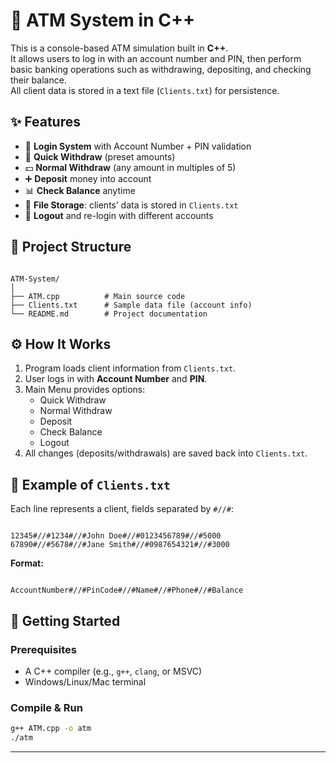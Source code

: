 
# 🏧 ATM System in C++

This is a console-based ATM simulation built in **C++**.  
It allows users to log in with an account number and PIN, then perform basic banking operations such as withdrawing, depositing, and checking their balance.  
All client data is stored in a text file (`Clients.txt`) for persistence.

## ✨ Features
- 🔑 **Login System** with Account Number + PIN validation  
- 💸 **Quick Withdraw** (preset amounts)  
- 💵 **Normal Withdraw** (any amount in multiples of 5)  
- ➕ **Deposit** money into account  
- 📊 **Check Balance** anytime  
- 💾 **File Storage**: clients’ data is stored in `Clients.txt`  
- 🚪 **Logout** and re-login with different accounts  


## 📂 Project Structure
```

ATM-System/
│
├── ATM.cpp          # Main source code
├── Clients.txt      # Sample data file (account info)
└── README.md        # Project documentation

```


## ⚙️ How It Works
1. Program loads client information from `Clients.txt`.  
2. User logs in with **Account Number** and **PIN**.  
3. Main Menu provides options:
   - Quick Withdraw
   - Normal Withdraw
   - Deposit
   - Check Balance
   - Logout  
4. All changes (deposits/withdrawals) are saved back into `Clients.txt`.  


## 📝 Example of `Clients.txt`
Each line represents a client, fields separated by `#//#`:

```

12345#//#1234#//#John Doe#//#0123456789#//#5000
67890#//#5678#//#Jane Smith#//#0987654321#//#3000

```

**Format:**
```

AccountNumber#//#PinCode#//#Name#//#Phone#//#Balance

````


## 🚀 Getting Started

### Prerequisites
- A C++ compiler (e.g., `g++`, `clang`, or MSVC)
- Windows/Linux/Mac terminal

### Compile & Run
```bash
g++ ATM.cpp -o atm
./atm
````

---



